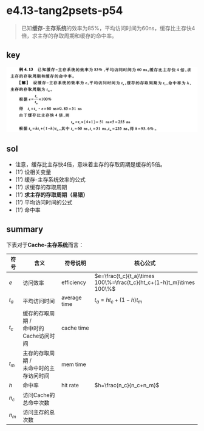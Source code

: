 
# e4.13-tang2psets-p54

> 已知**缓存-主存系统**的效率为85%，平均访问时间为60ns，缓存比主存快4倍，求主存的存取周期和缓存的命中率。

## key

![](assets/e4.13-tang2psets-p54.png)

## sol

- 注意，缓存比主存快4倍，意味着主存的存取周期是缓存的5倍。
- (1') 设相关变量
- (1') 缓存-主存系统效率的公式
- (1') 求缓存的存取周期
- (1') **求主存的存取周期（易错）**
- (1') 平均访问时间的公式
- (1') 命中率

## summary

下表对于**Cache-主存系统**而言：

| 符号    | 含义                         | 符号说明         | 核心公式                                                                  |
| ----- | -------------------------- | ------------ | --------------------------------------------------------------------- |
| $e$   | 访问效率                       | efficiency   | $e=\frac{t_c}{t_a}\times 100\%=\frac{t_c}{ht_c+(1-h)t_m}\times 100\%$ |
| $t_a$ | 平均访问时间                     | average time | $t_a=ht_c+(1-h)t_m$                                                   |
| $t_c$ | 缓存的存取周期 /<br>命中时的Cache访问时间 | cache time   |                                                                       |
| $t_m$ | 主存的存取周期 /<br>未命中时的主存访问时间   | mem time     |                                                                       |
| $h$   | 命中率                        | hit rate     | $h=\frac{n_c}{n_c+n_m}$                                               |
| $n_c$ | 访问Cache的总命中次数              |              |                                                                       |
| $n_m$ | 访问主存的总次数                   |              |                                                                       |



